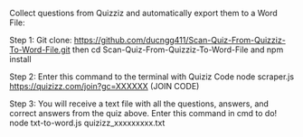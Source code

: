 Collect questions from Quizziz and automatically export them to a Word File:

Step 1: Git clone: https://github.com/ducngg411/Scan-Quiz-From-Quizziz-To-Word-File.git  then cd Scan-Quiz-From-Quizziz-To-Word-File and npm install

Step 2: Enter this command to the terminal with Quiziz Code
node scraper.js https://quizizz.com/join?gc=XXXXXX (JOIN CODE)

Step 3: You will receive a text file with all the questions, answers, and correct answers from the quiz above. Enter this command in cmd to do!
node txt-to-word.js quizizz_xxxxxxxxx.txt
